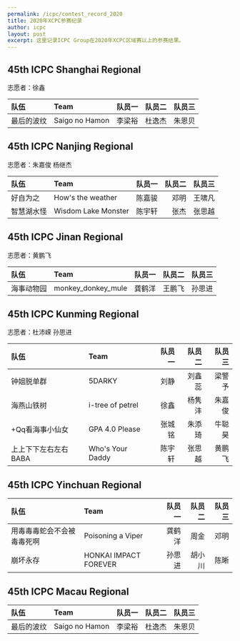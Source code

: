 ```yaml
---
permalink: /icpc/contest_record_2020
title: 2020年XCPC参赛纪录
author: icpc
layout: post
excerpt: 这里记录ICPC Group在2020年XCPC区域赛以上的参赛结果。
---
```


## 45th ICPC Shanghai Regional

志愿者：徐鑫

| 队伍    | Team           | 队员一 | 队员二 | 队员三 |
|:------|:---------------|----:|----:|----:|
| 最后的波纹 | Saigo no Hamon | 李梁裕 | 杜逸杰 | 朱恩贝 |

## 45th ICPC Nanjing Regional

志愿者：朱嘉俊 杨继杰

| 队伍    | Team                | 队员一 | 队员二 | 队员三 |
|:------|:--------------------|----:|----:|----:|
| 好自为之  | How's the weather   | 陈嘉骏 |  邓明 | 王啸凡 |
| 智慧湖水怪 | Wisdom Lake Monster | 陈宇轩 |  张杰 | 张思越 |

## 45th ICPC Jinan Regional

志愿者：黄鹏飞

| 队伍    | Team               | 队员一 | 队员二 | 队员三 |
|:------|:-------------------|----:|----:|----:|
| 海事动物园 | monkey_donkey_mule | 龚鹤洋 | 王鹏飞 | 孙思进 |

## 45th ICPC Kunming Regional

志愿者：杜沛嵘 孙思进

| 队伍           | Team             | 队员一 | 队员二 | 队员三 |
|:-------------|:-----------------|----:|----:|----:|
| 钟姐脱单群        | 5DARKY           |  刘静 | 刘鑫蕊 | 梁警予 |
| 海燕山铁树        | i-tree of petrel |  徐鑫 | 杨隽沣 | 朱嘉俊 |
| +Qq看海事小仙女    | GPA 4.0 Please   | 张城铭 | 朱添琦 | 牛聪昊 |
| 上上下下左右左右BABA | Who's Your Daddy | 陈宇轩 | 张思越 | 黄鹏飞 |

## 45th ICPC Yinchuan Regional

| 队伍            | Team                  | 队员一 | 队员二 | 队员三 |
|:--------------|:----------------------|----:|----:|----:|
| 用毒毒毒蛇会不会被毒毒死啊 | Poisoning a Viper     | 龚鹤洋 |  周金 |  邓明 |
| 崩坏永存          | HONKAI IMPACT FOREVER | 孙思进 | 胡小川 |  陈晰 |

## 45th ICPC Macau Regional

| 队伍    | Team           | 队员一 | 队员二 | 队员三 |
|:------|:---------------|----:|----:|----:|
| 最后的波纹 | Saigo no Hamon | 李梁裕 | 杜逸杰 | 朱恩贝 |